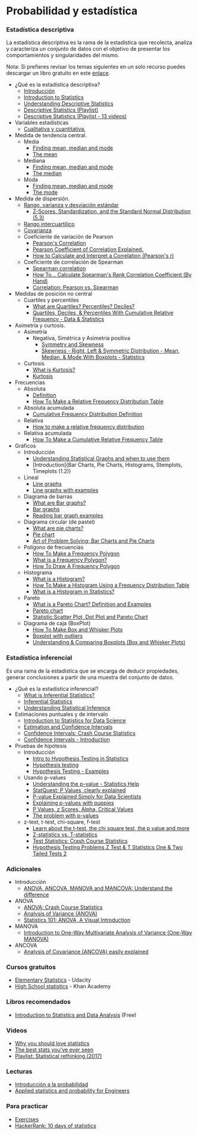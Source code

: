 # Probabilidad y estadística

### Estadística descriptiva

La estadística descriptiva es la rama de la estadística que recolecta, analiza y caracteriza un conjunto de datos con el objetivo de presentar los comportamientos y singularidades del mismo. 

Nota: Si prefieres revisar los temas siguientes en un solo recurso puedes descargar un libro gratuito en este [enlace](https://link.springer.com/book/10.1007%2F978-3-319-46162-5).

- ¿Qué es la estadística descriptiva?
    - [Introducción](https://conjointly.com/kb/descriptive-statistics/)
    - [Introduction to Statistics](https://www.youtube.com/watch?v=MXaJ7sa7q-8)
    - [Understanding Descriptive Statistics](https://towardsdatascience.com/understanding-descriptive-statistics-c9c2b0641291)
    - [Descriptive Statistics (Playlist)](https://www.youtube.com/watch?v=h8EYEJ32oQ8&list=PLU5aQXLWR3_yYS0ZYRA-5g5YSSYLNZ6Mc)
    - [Descriptive Statistics (Playlist - 13 videos)](https://www.youtube.com/watch?v=bfQLNyiDPsk&list=PLTNMv857s9WVStKLco6ZBOsfSGXzJ1L0f)
- Variables estadísticas
    - [Cualitativa y cuantitativa.](https://www.youtube.com/watch?v=5rUVYWfZOb8)
- Medida de tendencia central.
    - Media
        - [Finding mean, median and mode](https://www.youtube.com/watch?v=k3aKKasOmIw&list=PLU5aQXLWR3_yYS0ZYRA-5g5YSSYLNZ6Mc&index=2)
        - [The mean](https://www.youtube.com/watch?v=bfQLNyiDPsk&list=PLTNMv857s9WVStKLco6ZBOsfSGXzJ1L0f&index=1)
    - Mediana
        - [Finding mean, median and mode](https://www.youtube.com/watch?v=k3aKKasOmIw&list=PLU5aQXLWR3_yYS0ZYRA-5g5YSSYLNZ6Mc&index=2)
        - [The median](https://www.youtube.com/watch?v=rvBqEEGtJY4&list=PLTNMv857s9WVStKLco6ZBOsfSGXzJ1L0f&index=3)
    - Moda
        - [Finding mean, median and mode](https://www.youtube.com/watch?v=k3aKKasOmIw&list=PLU5aQXLWR3_yYS0ZYRA-5g5YSSYLNZ6Mc&index=2)
        - [The mode](https://www.youtube.com/watch?v=HUUyX80PUuI&list=PLTNMv857s9WVStKLco6ZBOsfSGXzJ1L0f&index=4)
- Medida de dispersión.
    - [Rango, varianza y desviación estándar](https://www.youtube.com/watch?v=E4HAYd0QnRc)
        - [Z-Scores, Standardization, and the Standard Normal Distribution (5.3)](https://www.youtube.com/watch?v=2tuBREK_mgE)
    - [Rango intercuartílico](https://www.youtube.com/watch?v=qcTcsEdMgBo)
    - [Covarianza](https://www.youtube.com/watch?v=KDw3hC2YNFc)
    - Coeficiente de variación de Pearson
        - [Pearson's Correlation](https://www.youtube.com/watch?v=2B_UW-RweSE)
        - [Pearson Coefficient of Correlation Explained.](https://towardsdatascience.com/pearson-coefficient-of-correlation-explained-369991d93404)
        - [How to Calculate and Interpret a Correlation (Pearson's r)](https://www.youtube.com/watch?v=lVOzlHx_15s)
    - Coeficiente de correlación de Spearman
        - [Spearman correlation](https://www.youtube.com/watch?v=YpG2MlulP_o)
        - [How To... Calculate Spearman's Rank Correlation Coefficient (By Hand)](https://www.youtube.com/watch?v=DE58QuNKA-c)
        - [Correlation: Pearson vs. Spearman](https://www.youtube.com/watch?v=YjTod0R7cNE)
- Medidas de posición no central
    - Cuartiles y percentiles
        - [What are Quartiles? Percentiles? Deciles?](https://www.youtube.com/watch?v=Wy7w_5N7vLI)
        - [Quartiles, Deciles, & Percentiles With Cumulative Relative Frequency - Data & Statistics](https://www.youtube.com/watch?v=40o82o3uNfk)
- Asimetría y curtosis.
    - Asimetría
        - Negativa, Simétrica y Asimetría positiva
            - [Symmetry and Skewness](https://www.youtube.com/watch?v=pfujiA5Mk_U)
            - [Skewness - Right, Left & Symmetric Distribution - Mean, Median, & Mode With Boxplots - Statistics](https://www.youtube.com/watch?v=U0NZu6f5TMI)
    - Curtosis
        - [What is Kurtosis?](https://www.youtube.com/watch?v=TM033GCU-SY&list=PLTNMv857s9WVStKLco6ZBOsfSGXzJ1L0f&index=10)
        - [Kurtosis](https://www.youtube.com/watch?v=Pf7awGwzy4k)
- Frecuencias
    - Absoluta
        - [Definition](https://www.statisticshowto.com/absolute-frequency-definition-examples/)
        - [How To Make a Relative Frequency Distribution Table](https://www.youtube.com/watch?v=gq3FPpm2yvA)
    - Absoluta acumulada
        - [Cumulative Frequency Distribution Definition](https://www.statisticshowto.com/cumulative-frequency-distribution/)
    - Relativa
        - [How to make a relative frequency distribution](https://www.youtube.com/watch?v=7jUIt39tUBM)
    - Relativa acumulada
        - [How To Make a Cumulative Relative Frequency Table](https://www.youtube.com/watch?v=6hJGa4Zp62M)
- Gráficos
    - Introducción
        - [Understanding Statistical Graphs and when to use them](https://www.youtube.com/watch?v=rllw15xkmUU)
        - [Introduction](Bar Charts, Pie Charts, Histograms, Stemplots, Timeplots (1.2))
    - Lineal
        - [Line graphs](https://www150.statcan.gc.ca/n1/edu/power-pouvoir/ch9/line-lineaire/5214824-eng.htm#:~:text=A%20line%20graph%20is%20a,see%20the%20Organizing%20data%20chapter.)
        - [Line graphs with examples](https://www.onlinemathlearning.com/line-graphs.html)
    - Diagrama de barras
        - [What are Bar graphs?](https://www.youtube.com/watch?v=FYFYrjMLG7E)
        - [Bar graphs](https://www.smartdraw.com/bar-graph/)
        - [Reading bar graph examples](https://www.youtube.com/watch?v=OmLl6pkvV-I)
    - Diagrama circular (de pastel)
        - [What are pie charts?](https://www.youtube.com/watch?v=8-GZRGwcgVs)
        - [Pie chart](https://www.mathsisfun.com/data/pie-charts.html)
        - [Art of Problem Solving: Bar Charts and Pie Charts](https://www.youtube.com/watch?v=foyPpC3XjhE)
    - Polígono de frecuencias
        - [How To Make a Frequency Polygon](https://www.youtube.com/watch?v=y7Wb9AjbRjo)
        - [What is a Frequency Polygon?](https://www.youtube.com/watch?v=k1ZFZ3hTftg)
        - [How To Draw A Frequency Polygon](https://www.youtube.com/watch?v=PZVJ_NUxEUc)
    - Histograma
        - [What is a Histogram?](https://www.youtube.com/watch?v=YLPDPglvePY)
        - [How To Make a Histogram Using a Frequency Distribution Table](https://www.youtube.com/watch?v=AndS0RLdxtk)
        - [What is a Histogram in Statistics?](https://www.youtube.com/watch?v=0Ul8SOlOu8c)
    - Pareto
        - [What is a Pareto Chart? Definition and Examples](https://tulip.co/blog/manufacturing/what-is-a-pareto-chart-definition-and-examples/)
        - [Pareto chart](https://www.youtube.com/watch?v=Tsvru8DPxBE)
        - [Statistic:Scatter Plot, Dot Plot and Pareto Chart](https://www.youtube.com/watch?v=feXc3KHJCnA)
    - Diagrama de caja (BoxPlot)
        - [How To Make Box and Whisker Plots](https://www.youtube.com/watch?v=mhaGAaL6Abw)
        - [Boxplot with outliers](https://www.youtube.com/watch?v=1HjLY1tc508)
        - [Understanding & Comparing Boxplots (Box and Whisker Plots)](https://www.youtube.com/watch?v=Hm6Mra5XJSs)

### Estadística inferencial

Es una rama de la estadística que se encarga de deducir propiedades, generar conclusiones a partir de una muestra del conjunto de datos. 

- ¿Qué es la estadística inferencial?
    - [What is Inferential Statistics?](https://www.statisticshowto.com/inferential-statistics/)
    - [Inferential Statistics](https://medium.com/datadriveninvestor/inferential-statistics-ce8f8f21b3ab)
    - [Understanding Statistical Inference](https://www.youtube.com/watch?v=tFRXsngz4UQ)
- Estimaciones puntuales y de intervalo
    - [Introduction to Statistics for Data Science](https://medium.com/diogo-menezes-borges/introduction-to-statistics-for-data-science-16a188a400ca)
    - [Estimation and Confidence Intervals](https://www.youtube.com/watch?v=_BiVb6neUP0)
    - [Confidence Intervals: Crash Course Statistics](https://www.youtube.com/watch?v=yDEvXB6ApWc)
    - [Confidence Intervals - Introduction](https://www.youtube.com/watch?v=MbXThbTSrVI)
- Pruebas de hipótesis
    - Introducción
        - [Intro to Hypothesis Testing in Statistics](https://www.youtube.com/watch?v=VK-rnA3-41c)
        - [Hypothesis testing](https://www.youtube.com/watch?v=8JIe_cz6qGA)
        - [Hypothesis Testing - Examples](https://www.youtube.com/watch?v=0XXT3bIY_pw)
    - Usando p-values
        - [Understanding the p-value - Statistics Help](https://www.youtube.com/watch?v=eyknGvncKLw)
        - [StatQuest: P Values, clearly explained](https://www.youtube.com/watch?v=5Z9OIYA8He8)
        - [P-value Explained Simply for Data Scientists](https://towardsdatascience.com/p-value-explained-simply-for-data-scientists-4c0cd7044f14)
        - [Explaining p-values with puppies](https://medium.com/hackernoon/explaining-p-values-with-puppies-af63d68005d0)
        - [P Values, z Scores, Alpha, Critical Values](https://www.youtube.com/watch?v=zTABmVSAtT0)
        - [The problem with p-values](https://towardsdatascience.com/a-case-study-of-the-p-value-f0d708861334)
    - z-test, t-test, chi-square, f-test
        - [Learn about the t-test, the chi square test, the p value and more](https://www.youtube.com/watch?v=I10q6fjPxJ0&t=320s)
        - [Z-statistics vs. T-statistics](https://www.youtube.com/watch?v=5ABpqVSx33I)
        - [Test Statistics: Crash Course Statistics](https://www.youtube.com/watch?v=QZ7kgmhdIwA)
        - [Hypothesis Testing Problems Z Test & T Statistics One & Two Tailed Tests 2](https://www.youtube.com/watch?v=zJ8e_wAWUzE)

### Adicionales

- Introducción
    - [ANOVA, ANCOVA, MANOVA and MANCOVA: Understand the difference](https://www.youtube.com/watch?v=Q116ZnLy5uA)
- ANOVA
    - [ANOVA: Crash Course Statistics](https://www.youtube.com/watch?v=oOuu8IBd-yo)
    - [Analysis of Variance (ANOVA)](https://www.youtube.com/watch?v=ITf4vHhyGpc)
    - [Statistics 101: ANOVA, A Visual Introduction](https://www.youtube.com/watch?v=0Vj2V2qRU10)
- MANOVA
    - [Introduction to One-Way Multivariate Analysis of Variance (One-Way MANOVA)](https://www.youtube.com/watch?v=lChY_6DZGSs)
- ANCOVA
    - [Analysis of Covariance (ANCOVA) easily explained](https://www.youtube.com/watch?v=a61mkzQRf6c)

### Cursos gratuitos

- [Elementary Statistics](https://www.udacity.com/course/statistics--st095) - Udacity
- [High School statistics](https://www.khanacademy.org/math/probability) - Khan Academy

### Libros recomendados

- [Introduction to Statistics and Data Analysis](https://link.springer.com/book/10.1007%2F978-3-319-46162-5) (Free)

### Videos

- [Why you should love statistics](https://www.ted.com/talks/alan_smith_why_you_should_love_statistics)
- [The best stats you've ever seen](https://www.ted.com/talks/hans_rosling_the_best_stats_you_ve_ever_seen](https://www.ted.com/talks/hans_rosling_the_best_stats_you_ve_ever_seen))
- [Playlist: Statistical rethinking (2017)](https://www.youtube.com/playlist?list=PLDcUM9US4XdM9_N6XUUFrhghGJ4K25bFc)

### Lecturas

- [Introducción a la probabilidad](https://www.dartmouth.edu/~chance/teaching_aids/books_articles/probability_book/amsbook.mac.pdf)
- [Applied statistics and probability for Engineers](http://www.um.edu.ar/math/montgomery.pdf)

### Para practicar

- [Exercises](https://www0.gsb.columbia.edu/faculty/pglasserman/B6014/exercises.pdf)
- [HackerRank: 10 days of statistics](https://www.hackerrank.com/domains/tutorials/10-days-of-statistics)